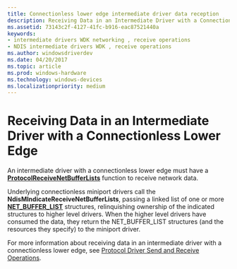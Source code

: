 ```yaml
---
title: Connectionless lower edge intermediate driver data reception
description: Receiving Data in an Intermediate Driver with a Connectionless Lower Edge
ms.assetid: 73143c2f-4127-41fc-b916-eac87521440a
keywords:
- intermediate drivers WDK networking , receive operations
- NDIS intermediate drivers WDK , receive operations
ms.author: windowsdriverdev
ms.date: 04/20/2017
ms.topic: article
ms.prod: windows-hardware
ms.technology: windows-devices
ms.localizationpriority: medium
---
```


# Receiving Data in an Intermediate Driver with a Connectionless Lower Edge





An intermediate driver with a connectionless lower edge must have a [**ProtocolReceiveNetBufferLists**](https://msdn.microsoft.com/library/windows/hardware/ff570267) function to receive network data.

Underlying connectionless miniport drivers call the **NdisMIndicateReceiveNetBufferLists**, passing a linked list of one or more [**NET\_BUFFER\_LIST**](https://msdn.microsoft.com/library/windows/hardware/ff568388) structures, relinquishing ownership of the indicated structures to higher level drivers. When the higher level drivers have consumed the data, they return the NET\_BUFFER\_LIST structures (and the resources they specify) to the miniport driver.

For more information about receiving data in an intermediate driver with a connectionless lower edge, see [Protocol Driver Send and Receive Operations](protocol-driver-send-and-receive-operations.md).

 

 





